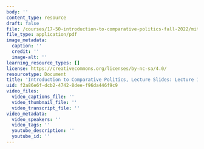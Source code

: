 ```yaml
---
body: ''
content_type: resource
draft: false
file: /courses/17-50-introduction-to-comparative-politics-fall-2022/mit17_50f22_lec12b.pdf
file_type: application/pdf
image_metadata:
  caption: ''
  credit: ''
  image-alt: ''
learning_resource_types: []
license: https://creativecommons.org/licenses/by-nc-sa/4.0/
resourcetype: Document
title: 'Introduction to Comparative Politics, Lecture Slides: Lecture 12b, Clientelism'
uid: f2a86e6f-dcb2-4742-8dee-f96da446f9c9
video_files:
  video_captions_file: ''
  video_thumbnail_file: ''
  video_transcript_file: ''
video_metadata:
  video_speakers: ''
  video_tags: ''
  youtube_description: ''
  youtube_id: ''
---
```

